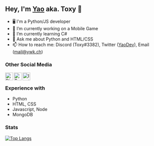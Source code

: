 
## Hey, I'm [Yao](https://ywk.ch) aka. Toxy 👋
<!-- [![alt text][1.1]][1]-->


- 🖥 I'm a Python/JS developer
- 🔭 I’m currently working on a Mobile Game
- 🌱 I’m currently learning C#
- 💬 Ask me about Python and HTML/CSS
- 📫 How to reach me: Discord (Toxy#3382), Twitter ([YaoDev](https://twitter.com/YaoDev)), Email ([mail@ywk.ch](mailto:mail@ywk.ch))

### Other Social Media
[<img align="left" alt="Discord" width="25px" src="https://user-images.githubusercontent.com/74461477/118860715-05874880-b8dc-11eb-8223-08ca60860c9f.png"/>][discord]
[<img align="left" alt="Twitter" width="25px" src="https://user-images.githubusercontent.com/74461477/118860724-07e9a280-b8dc-11eb-8b2a-07d4fa59bd23.png"/>][twitter]
[<img align="left" alt="Instagram" width="25px" src="https://user-images.githubusercontent.com/74461477/118862603-34062300-b8de-11eb-8cfd-3344eff3c429.png"/>][instagram]

<br>

### Experience with
- Python
- HTML, CSS
- Javascript, Node
- MongoDB

### Stats

[![Top Langs](https://github-readme-stats.vercel.app/api/top-langs/?username=kaiseryao&layout=compact)](https://github.com/kaiseryao/github-readme-stats)

[discord]: https://discord.gg/YS84Gq5
[Twitter]: https://twitter.com/YaoDev
[instagram]: https://instagram.com/yao.dev


<!--
![discord](https://user-images.githubusercontent.com/74461477/118860715-05874880-b8dc-11eb-8223-08ca60860c9f.png)
![twitter](https://user-images.githubusercontent.com/74461477/118860724-07e9a280-b8dc-11eb-8b2a-07d4fa59bd23.png)
![instagram](https://user-images.githubusercontent.com/74461477/118862603-34062300-b8de-11eb-8cfd-3344eff3c429.png)-->
